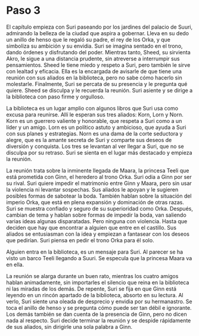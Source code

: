 # Paso 3
 
El capítulo empieza con Suri paseando por los jardines del palacio de Suuri, admirando la belleza de la ciudad que aspira a gobernar. Lleva en su dedo un anillo de henso que le regaló su padre, el rey de los Orka, y que simboliza su ambición y su envidia. Suri se imagina sentado en el trono, dando órdenes y disfrutando del poder. Mientras tanto, Sheed, su sirvienta Akro, le sigue a una distancia prudente, sin atreverse a interrumpir sus pensamientos. Sheed le tiene miedo y respeto a Suri, pero también le sirve con lealtad y eficacia. Ella es la encargada de avisarle de que tiene una reunión con sus aliados en la biblioteca, pero no sabe cómo hacerlo sin molestarle. Finalmente, Suri se percata de su presencia y le pregunta qué quiere. Sheed se disculpa y le recuerda la reunión. Suri asiente y se dirige a la biblioteca con paso firme y orgulloso.

La biblioteca es un lugar amplio con algunos libros que Suri usa como excusa para reunirse. Allí le esperan sus tres aliados: Korn, Lorn y Norn. Korn es un guerrero valiente y honorable, que respeta a Suri como a un líder y un amigo. Lorn es un político astuto y ambicioso, que ayuda a Suri con sus planes y estrategias. Norn es una dama de la corte seductora y alegre, que es la amante secreta de Suri y comparte sus deseos de diversión y conquista. Los tres se levantan al ver llegar a Suri, que no se disculpa por su retraso. Suri se sienta en el lugar más destacado y empieza la reunión.

La reunión trata sobre la inminente llegada de Maara, la princesa Teeli que está prometida con Ginn, el heredero al trono Orka. Suri odia a Ginn por ser su rival. Suri quiere impedir el matrimonio entre Ginn y Maara, pero sin usar la violencia ni levantar sospechas. Sus aliados le apoyan y le sugieren posibles formas de sabotear la boda. También hablan sobre la situación del imperio Orka, que está en plena expansión y dominación de otras razas. Suri se muestra confiado y seguro de su superioridad como Orka. Después, cambian de tema y hablan sobre formas de impedir la boda, van saliendo varias ideas algunas disparatadas. Pero ninguna con violencia. Hasta que deciden que hay que encontrar a alguien que entre en el castillo. Sus aliados se entusiasman con la idea y empiezan a fantasear con los deseos que pedirían. Suri piensa en pedir el trono Orka para él solo.

Alguien entra en la biblioteca, es un mensaje para Suri. Al parecer se ha visto un barco Teeli llegando a Suuri. Se especula que la princesa Maara va en ella.

La reunión se alarga durante un buen rato, mientras los cuatro amigos hablan animadamente, sin importarles el silencio que reina en la biblioteca ni las miradas de los demás. De repente, Suri se fija en que Ginn está leyendo en un rincón apartado de la biblioteca, absorto en su lectura. Al verlo, Suri siente una oleada de desprecio y envidia por su hermanastro. Se toca el anillo de henso y se pregunta cómo puede ser tan débil e ignorante. Los demás también se dan cuenta de la presencia de Ginn, pero no dicen nada al respecto. Suri decide terminar la reunión y se despide rápidamente de sus aliados, sin dirigirle una sola palabra a Ginn.